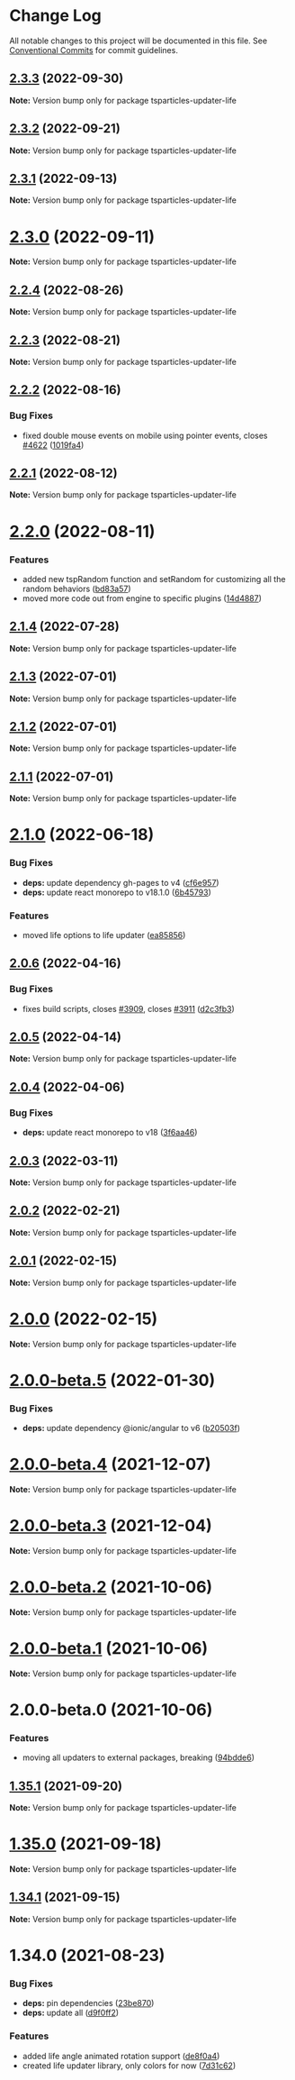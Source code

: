 # Change Log

All notable changes to this project will be documented in this file.
See [Conventional Commits](https://conventionalcommits.org) for commit guidelines.

## [2.3.3](https://github.com/matteobruni/tsparticles/compare/tsparticles-updater-life@2.3.2...tsparticles-updater-life@2.3.3) (2022-09-30)

**Note:** Version bump only for package tsparticles-updater-life





## [2.3.2](https://github.com/matteobruni/tsparticles/compare/tsparticles-updater-life@2.3.1...tsparticles-updater-life@2.3.2) (2022-09-21)

**Note:** Version bump only for package tsparticles-updater-life





## [2.3.1](https://github.com/matteobruni/tsparticles/compare/tsparticles-updater-life@2.3.0...tsparticles-updater-life@2.3.1) (2022-09-13)

**Note:** Version bump only for package tsparticles-updater-life





# [2.3.0](https://github.com/matteobruni/tsparticles/compare/tsparticles-updater-life@2.2.4...tsparticles-updater-life@2.3.0) (2022-09-11)

**Note:** Version bump only for package tsparticles-updater-life





## [2.2.4](https://github.com/matteobruni/tsparticles/compare/tsparticles-updater-life@2.2.2...tsparticles-updater-life@2.2.4) (2022-08-26)

**Note:** Version bump only for package tsparticles-updater-life





## [2.2.3](https://github.com/matteobruni/tsparticles/compare/tsparticles-updater-life@2.2.2...tsparticles-updater-life@2.2.3) (2022-08-21)

**Note:** Version bump only for package tsparticles-updater-life





## [2.2.2](https://github.com/matteobruni/tsparticles/compare/tsparticles-updater-life@2.2.1...tsparticles-updater-life@2.2.2) (2022-08-16)


### Bug Fixes

* fixed double mouse events on mobile using pointer events, closes [#4622](https://github.com/matteobruni/tsparticles/issues/4622) ([1019fa4](https://github.com/matteobruni/tsparticles/commit/1019fa431f8a43cbd45d6adeb5adf94433e6e04b))





## [2.2.1](https://github.com/matteobruni/tsparticles/compare/tsparticles-updater-life@2.2.0...tsparticles-updater-life@2.2.1) (2022-08-12)

**Note:** Version bump only for package tsparticles-updater-life





# [2.2.0](https://github.com/matteobruni/tsparticles/compare/tsparticles-updater-life@2.1.4...tsparticles-updater-life@2.2.0) (2022-08-11)


### Features

* added new tspRandom function and setRandom for customizing all the random behaviors ([bd83a57](https://github.com/matteobruni/tsparticles/commit/bd83a57b2eb8b455450a5940ba4c4d5ff34834b2))
* moved more code out from engine to specific plugins ([14d4887](https://github.com/matteobruni/tsparticles/commit/14d488756b759b7650e02886ed862f821a6e8ed1))





## [2.1.4](https://github.com/matteobruni/tsparticles/compare/tsparticles-updater-life@2.1.3...tsparticles-updater-life@2.1.4) (2022-07-28)

**Note:** Version bump only for package tsparticles-updater-life





## [2.1.3](https://github.com/matteobruni/tsparticles/compare/tsparticles-updater-life@2.1.2...tsparticles-updater-life@2.1.3) (2022-07-01)

**Note:** Version bump only for package tsparticles-updater-life





## [2.1.2](https://github.com/matteobruni/tsparticles/compare/tsparticles-updater-life@2.1.1...tsparticles-updater-life@2.1.2) (2022-07-01)

**Note:** Version bump only for package tsparticles-updater-life





## [2.1.1](https://github.com/matteobruni/tsparticles/compare/tsparticles-updater-life@2.1.0...tsparticles-updater-life@2.1.1) (2022-07-01)

**Note:** Version bump only for package tsparticles-updater-life





# [2.1.0](https://github.com/matteobruni/tsparticles/compare/tsparticles-updater-life@2.0.6...tsparticles-updater-life@2.1.0) (2022-06-18)


### Bug Fixes

* **deps:** update dependency gh-pages to v4 ([cf6e957](https://github.com/matteobruni/tsparticles/commit/cf6e9577132afcec26410f7321fcf5ffcfb05930))
* **deps:** update react monorepo to v18.1.0 ([6b45793](https://github.com/matteobruni/tsparticles/commit/6b457937c41d7681a2135dfcb6ff220e578f22bb))


### Features

* moved life options to life updater ([ea85856](https://github.com/matteobruni/tsparticles/commit/ea85856de8246e09a01bdcd4d12fb86bc04631ee))





## [2.0.6](https://github.com/matteobruni/tsparticles/compare/tsparticles-updater-life@2.0.5...tsparticles-updater-life@2.0.6) (2022-04-16)


### Bug Fixes

* fixes build scripts, closes [#3909](https://github.com/matteobruni/tsparticles/issues/3909), closes [#3911](https://github.com/matteobruni/tsparticles/issues/3911) ([d2c3fb3](https://github.com/matteobruni/tsparticles/commit/d2c3fb33ff9c9d529f2609f89c63cb6e1e61ecda))





## [2.0.5](https://github.com/matteobruni/tsparticles/compare/tsparticles-updater-life@2.0.4...tsparticles-updater-life@2.0.5) (2022-04-14)

**Note:** Version bump only for package tsparticles-updater-life





## [2.0.4](https://github.com/matteobruni/tsparticles/compare/tsparticles-updater-life@2.0.3...tsparticles-updater-life@2.0.4) (2022-04-06)


### Bug Fixes

* **deps:** update react monorepo to v18 ([3f6aa46](https://github.com/matteobruni/tsparticles/commit/3f6aa46e399d0092ae13ba494db86256c0d05c40))





## [2.0.3](https://github.com/matteobruni/tsparticles/compare/tsparticles-updater-life@2.0.2...tsparticles-updater-life@2.0.3) (2022-03-11)

**Note:** Version bump only for package tsparticles-updater-life





## [2.0.2](https://github.com/matteobruni/tsparticles/compare/tsparticles-updater-life@2.0.1...tsparticles-updater-life@2.0.2) (2022-02-21)

**Note:** Version bump only for package tsparticles-updater-life





## [2.0.1](https://github.com/matteobruni/tsparticles/compare/tsparticles-updater-life@2.0.0...tsparticles-updater-life@2.0.1) (2022-02-15)

**Note:** Version bump only for package tsparticles-updater-life





# [2.0.0](https://github.com/matteobruni/tsparticles/compare/tsparticles-updater-life@2.0.0-beta.5...tsparticles-updater-life@2.0.0) (2022-02-15)

**Note:** Version bump only for package tsparticles-updater-life





# [2.0.0-beta.5](https://github.com/matteobruni/tsparticles/compare/tsparticles-updater-life@2.0.0-beta.4...tsparticles-updater-life@2.0.0-beta.5) (2022-01-30)


### Bug Fixes

* **deps:** update dependency @ionic/angular to v6 ([b20503f](https://github.com/matteobruni/tsparticles/commit/b20503ff2a29f6c8617f42c764c8a868fc334c5f))





# [2.0.0-beta.4](https://github.com/matteobruni/tsparticles/compare/tsparticles-updater-life@2.0.0-beta.3...tsparticles-updater-life@2.0.0-beta.4) (2021-12-07)

**Note:** Version bump only for package tsparticles-updater-life





# [2.0.0-beta.3](https://github.com/matteobruni/tsparticles/compare/tsparticles-updater-life@2.0.0-beta.2...tsparticles-updater-life@2.0.0-beta.3) (2021-12-04)

**Note:** Version bump only for package tsparticles-updater-life





# [2.0.0-beta.2](https://github.com/matteobruni/tsparticles/compare/tsparticles-updater-life@2.0.0-beta.1...tsparticles-updater-life@2.0.0-beta.2) (2021-10-06)

**Note:** Version bump only for package tsparticles-updater-life





# [2.0.0-beta.1](https://github.com/matteobruni/tsparticles/compare/tsparticles-updater-life@2.0.0-beta.0...tsparticles-updater-life@2.0.0-beta.1) (2021-10-06)

**Note:** Version bump only for package tsparticles-updater-life





# 2.0.0-beta.0 (2021-10-06)


### Features

* moving all updaters to external packages, breaking ([94bdde6](https://github.com/matteobruni/tsparticles/commit/94bdde67d0b546c22b7841ff8e969d15ddef3430))





## [1.35.1](https://github.com/matteobruni/tsparticles/compare/tsparticles-updater-life@1.35.0...tsparticles-updater-life@1.35.1) (2021-09-20)

**Note:** Version bump only for package tsparticles-updater-life





# [1.35.0](https://github.com/matteobruni/tsparticles/compare/tsparticles-updater-life@1.34.1...tsparticles-updater-life@1.35.0) (2021-09-18)

**Note:** Version bump only for package tsparticles-updater-life





## [1.34.1](https://github.com/matteobruni/tsparticles/compare/tsparticles-updater-life@1.34.0...tsparticles-updater-life@1.34.1) (2021-09-15)

**Note:** Version bump only for package tsparticles-updater-life





# 1.34.0 (2021-08-23)


### Bug Fixes

* **deps:** pin dependencies ([23be870](https://github.com/matteobruni/tsparticles/commit/23be8708d698e1e37a18f2ed292cbccffb0f1e47))
* **deps:** update all ([d9f0ff2](https://github.com/matteobruni/tsparticles/commit/d9f0ff2f8c4ac269aaad5077492746e3da8fb422))


### Features

* added life angle animated rotation support ([de8f0a4](https://github.com/matteobruni/tsparticles/commit/de8f0a46436601aeb580651b1f87741fd9fc3c79))
* created life updater library, only colors for now ([7d31c62](https://github.com/matteobruni/tsparticles/commit/7d31c62ecb8f023234514b5ef46f0de55f75c283))
